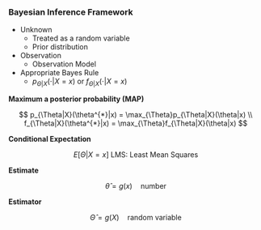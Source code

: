 ### Bayesian Inference Framework

- Unknown 
  - Treated as a random variable
  - Prior distribution
- Observation 
  - Observation Model
- Appropriate Bayes Rule
  - $p_{\Theta|X}(\cdot|X=x)$ or $f_{\Theta|X}(\cdot|X=x)$

 
**Maximum a posterior probability (MAP)**

$$
    p_{\Theta|X}(\theta^{*}|x) = \max_{\Theta}p_{\Theta|X}(\theta|x) \\
    f_{\Theta|X}(\theta^{*}|x) = \max_{\Theta}f_{\Theta|X}(\theta|x)
$$

**Conditional Expectation**

$$
    E[\Theta|X=x] \text{ LMS: Least Mean Squares}
$$


**Estimate**

$$
    \hat\theta = g(x) \quad \text{number}
$$

**Estimator**

$$
    \hat\Theta = g(X) \quad \text{random variable}
$$